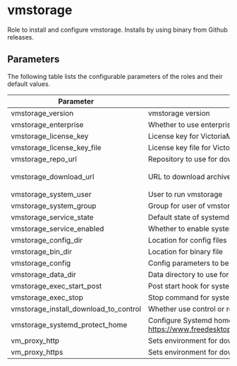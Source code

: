# vmstorage

Role to install and configure vmstorage. Installs by using binary from Github releases.

## Parameters

The following table lists the configurable parameters of the roles and their default values.

| Parameter                             | Description                                                                                                                | Default                                                                                                     |
|---------------------------------------|----------------------------------------------------------------------------------------------------------------------------|-------------------------------------------------------------------------------------------------------------|
| vmstorage_version                     | vmstorage version                                                                                                          | `v1.106.1`                                                                                                  |
| vmstorage_enterprise                  | Whether to use enterprise version of binaries.                                                                             | `false`                                                                                                     |
| vmstorage_license_key                 | License key for VictoriaMetrics enterprise.                                                                                | `""`                                                                                                        |
| vmstorage_license_key_file            | License key file for VictoriaMetrics enterprise.                                                                           | `""`                                                                                                        |
| vmstorage_repo_url                    | Repository to use for download.                                                                                            | `https://github.com/VictoriaMetrics/VictoriaMetrics`                                                        |
| vmstorage_download_url                | URL to download archive                                                                                                    | `{{ vmstorage_repo_url }}/releases/download/{{ vmstorage_version }}/vmutils-{{ vmstorage_version }}.tar.gz` |
| vmstorage_system_user                 | User to run vmstorage                                                                                                      | `victoriametrics`                                                                                           |
| vmstorage_system_group                | Group for user of vmstorage                                                                                                | `{{ vmstorage_system_user }}`                                                                               |
| vmstorage_service_state               | Default state of systemd service                                                                                           | `started`                                                                                                   |
| vmstorage_service_enabled             | Whether to enable systemd service                                                                                          | `true`                                                                                                      |    
| vmstorage_config_dir                  | Location for config files                                                                                                  | `/opt/victoriametrics-vmstorage`                                                                            |
| vmstorage_bin_dir                     | Location for binary file                                                                                                   | `/usr/local/bin`                                                                                            |
| vmstorage_config                      | Config parameters to be passed via environment variables                                                                   | See [defaults.yml](./defaults/main.yml)                                                                     |
| vmstorage_data_dir                    | Data directory to use for vmstorage                                                                                        | `"/var/lib/vmstorage"`                                                                                      |
| vmstorage_exec_start_post             | Post start hook for systemd unit                                                                                           | `""`                                                                                                        |
| vmstorage_exec_stop                   | Stop command for systemd unit                                                                                              | `""`                                                                                                        |
| vmstorage_install_download_to_control | Whether use control or remote host to download installation archive                                                        | `true`                                                                                                      |
| vmstorage_systemd_protect_home        | Configure Systemd home protection. See See https://www.freedesktop.org/software/systemd/man/systemd.exec.html#ProtectHome= | `"yes"`                                                                                                     |
| vm_proxy_http                         | Sets environment for downloading archive                                                                                   | `""`                                                                                                        |
| vm_proxy_https                        | Sets environment for downloading archive                                                                                   | `""`                                                                                                        |
